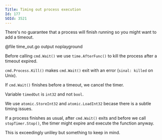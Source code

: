 ```yaml
---
Title: Timing out process execution
Id: 177
SOId: 3521
---
```


There's no guarantee that a process will finish running so you might want to add a timeout.

@file time_out.go output noplayground

Before calling `cmd.Wait()` we use `time.AfterFunc()` to kill the process after a timeout expired.

`cmd.Process.Kill()` makes `cmd.Wait()` exit with an error (`sinal: killed` on Unix).

If `cmd.Wait()` finishes before a timeout, we cancel the timer.

Variable `timedOut` is `int32` and not `bool`.

We use `atomic.StoreInt32` and `atomic.LoadInt32` becase there is a subtle timing issues.

If a process finishes as usual, after `cmd.Wait()` exits and before we call `stopTimer.Stop()`, the timer might expire and execute the function anyway.

This is exceedingly unliley but something to keep in mind.

